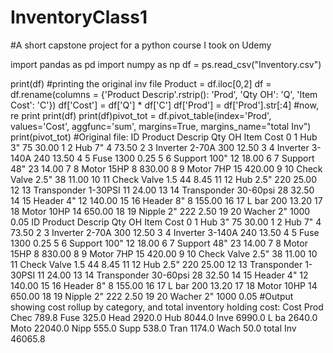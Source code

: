 # InventoryClass1
#A short capstone project for a python course I took on Udemy

import pandas as pd
import numpy as np
df = ps.read_csv("Inventory.csv")

print(df) 
#printing the original inv file
Product = df.iloc[0,2] 
df = df.rename(columns = {'Product Descrip'.rstrip(): 'Prod', 'Qty OH': 'Q', 'Item Cost': 'C'}) 
df['Cost'] = df['Q'] * df['C']
df['Prod'] = df['Prod'].str[:4]
#now, re print
print(df)
print(df)pivot_tot =  df.pivot_table(index='Prod', values='Cost', aggfunc='sum', margins=True, margins_name="total Inv")
print(pivot_tot)
#Original file:
ID       Product Descrip  Qty OH  Item Cost
0    1                Hub 3"      75      30.00
1    2                Hub 7"       4      73.50
2    3        Inverter 2-70A     300      12.50
3    4       Inverter 3-140A     240      13.50
4    5                  Fuse    1300       0.25
5    6          Support 100"      12      18.00
6    7           Support 48"      23      14.00
7    8            Motor 15HP       8     830.00
8    9             Motor 7HP      15     420.00
9   10      Check Valve 2.5"      38      11.00
10  11       Check Valve 1.5      44       8.45
11  12              Hub 2.5"     220      25.00
12  13   Transponder 1-30PSI      11      24.00
13  14  Transponder 30-60psi      28      32.50
14  15             Header 4"      12     140.00
15  16             Header 8"       8     155.00
16  17                 L bar     200      13.20
17  18            Motor 10HP      14     650.00
18  19             Nipple 2"     222       2.50
19  20             Wacher 2"    1000       0.05
    ID       Product Descrip  Qty OH  Item Cost
0    1                Hub 3"      75      30.00
1    2                Hub 7"       4      73.50
2    3        Inverter 2-70A     300      12.50
3    4       Inverter 3-140A     240      13.50
4    5                  Fuse    1300       0.25
5    6          Support 100"      12      18.00
6    7           Support 48"      23      14.00
7    8            Motor 15HP       8     830.00
8    9             Motor 7HP      15     420.00
9   10      Check Valve 2.5"      38      11.00
10  11       Check Valve 1.5      44       8.45
11  12              Hub 2.5"     220      25.00
12  13   Transponder 1-30PSI      11      24.00
13  14  Transponder 30-60psi      28      32.50
14  15             Header 4"      12     140.00
15  16             Header 8"       8     155.00
16  17                 L bar     200      13.20
17  18            Motor 10HP      14     650.00
18  19             Nipple 2"     222       2.50
19  20             Wacher 2"    1000       0.05
#Output showing cost rollup by category, and total inventory holding cost:
 Cost
Prod              
Chec         789.8
Fuse         325.0
Head        2920.0
Hub         8044.0
Inve        6990.0
L ba        2640.0
Moto       22040.0
Nipp         555.0
Supp         538.0
Tran        1174.0
Wach          50.0
total Inv  46065.8
